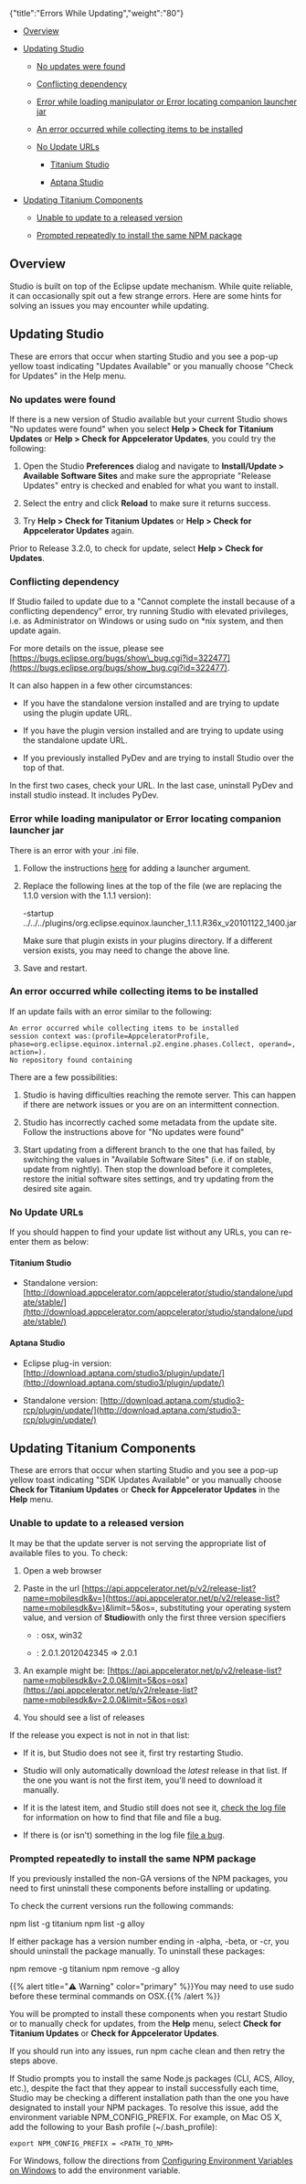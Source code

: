 {"title":"Errors While Updating","weight":"80"}

* [Overview](#overview)

* [Updating Studio](#updating-studio)

    * [No updates were found](#no-updates-were-found)

    * [Conflicting dependency](#conflicting-dependency)

    * [Error while loading manipulator or Error locating companion launcher jar](#error-while-loading-manipulator-or-error-locating-companion-launcher-jar)

    * [An error occurred while collecting items to be installed](#an-error-occurred-while-collecting-items-to-be-installed)

    * [No Update URLs](#no-update-urls)

        * [Titanium Studio](#titanium-studio)

        * [Aptana Studio](#aptana-studio)

* [Updating Titanium Components](#updating-titanium-components)

    * [Unable to update to a released version](#unable-to-update-to-a-released-version)

    * [Prompted repeatedly to install the same NPM package](#prompted-repeatedly-to-install-the-same-npm-package)

## Overview

Studio is built on top of the Eclipse update mechanism. While quite reliable, it can occasionally spit out a few strange errors. Here are some hints for solving an issues you may encounter while updating.

## Updating Studio

These are errors that occur when starting Studio and you see a pop-up yellow toast indicating "Updates Available" or you manually choose "Check for Updates" in the Help menu.

### No updates were found

If there is a new version of Studio available but your current Studio shows "No updates were found" when you select **Help > Check for Titanium Updates** or **Help > Check for Appcelerator Updates**, you could try the following:

1. Open the Studio **Preferences** dialog and navigate to **Install/Update > Available Software Sites** and make sure the appropriate "Release Updates" entry is checked and enabled for what you want to install.

2. Select the entry and click **Reload** to make sure it returns success.

3. Try **Help > Check for Titanium Updates** or **Help > Check for Appcelerator Updates** again.

Prior to Release 3.2.0, to check for update, select **Help > Check for Updates**.

### Conflicting dependency

If Studio failed to update due to a "Cannot complete the install because of a conflicting dependency" error, try running Studio with elevated privileges, i.e. as Administrator on Windows or using sudo on \*nix system, and then update again.

For more details on the issue, please see [https://bugs.eclipse.org/bugs/show\_bug.cgi?id=322477](https://bugs.eclipse.org/bugs/show_bug.cgi?id=322477).

It can also happen in a few other circumstances:

* If you have the standalone version installed and are trying to update using the plugin update URL.

* If you have the plugin version installed and are trying to update using the standalone update URL.

* If you previously installed PyDev and are trying to install Studio over the top of that.

In the first two cases, check your URL. In the last case, uninstall PyDev and install studio instead. It includes PyDev.

### Error while loading manipulator or Error locating companion launcher jar

There is an error with your .ini file.

1. Follow the instructions [here](/docs/appc/Axway_Appcelerator_Studio/Axway_Appcelerator_Studio_Guide/Customizing_Studio/Adding_Command-Line_Options/) for adding a launcher argument.

2. Replace the following lines at the top of the file (we are replacing the 1.1.0 version with the 1.1.1 version):

    \-startup
    ../../../plugins/org.eclipse.equinox.launcher\_1.1.1.R36x\_v20101122\_1400.jar

    Make sure that plugin exists in your plugins directory. If a different version exists, you may need to change the above line.

3. Save and restart.

### An error occurred while collecting items to be installed

If an update fails with an error similar to the following:

```
An error occurred while collecting items to be installed
session context was:(profile=AppceleratorProfile, phase=org.eclipse.equinox.internal.p2.engine.phases.Collect, operand=, action=).
No repository found containing
```

There are a few possibilities:

1. Studio is having difficulties reaching the remote server. This can happen if there are network issues or you are on an intermittent connection.

2. Studio has incorrectly cached some metadata from the update site. Follow the instructions above for "No updates were found"

3. Start updating from a different branch to the one that has failed, by switching the values in "Available Software Sites" (i.e. if on stable, update from nightly). Then stop the download before it completes, restore the initial software sites settings, and try updating from the desired site again.

### No Update URLs

If you should happen to find your update list without any URLs, you can re-enter them as below:

#### Titanium Studio

* Standalone version: [http://download.appcelerator.com/appcelerator/studio/standalone/update/stable/](http://download.appcelerator.com/appcelerator/studio/standalone/update/stable/)

#### Aptana Studio

* Eclipse plug-in version: [http://download.aptana.com/studio3/plugin/update/](http://download.aptana.com/studio3/plugin/update/)

* Standalone version: [http://download.aptana.com/studio3-rcp/plugin/update/](http://download.aptana.com/studio3-rcp/plugin/update/)

## Updating Titanium Components

These are errors that occur when starting Studio and you see a pop-up yellow toast indicating "SDK Updates Available" or you manually choose **Check for Titanium Updates** or **Check for Appcelerator Updates** in the **Help** menu.

### Unable to update to a released version

It may be that the update server is not serving the appropriate list of available files to you. To check:

1. Open a web browser

2. Paste in the url [https://api.appcelerator.net/p/v2/release-list?name=mobilesdk&v=](https://api.appcelerator.net/p/v2/release-list?name=mobilesdk&v=)<version>&limit=5&os=<os>, substituting your operating system value, and version of **Studio**with only the first three version specifiers

    * <os>: osx, win32

    * <version>: 2.0.1.2012042345 => 2.0.1

3. An example might be: [https://api.appcelerator.net/p/v2/release-list?name=mobilesdk&v=2.0.0&limit=5&os=osx](https://api.appcelerator.net/p/v2/release-list?name=mobilesdk&v=2.0.0&limit=5&os=osx)

4. You should see a list of releases

If the release you expect is not in not in that list:

* If it is, but Studio does not see it, first try restarting Studio.

* Studio will only automatically download the _latest_ release in that list. If the one you want is not the first item, you'll need to download it manually.

* If it is the latest item, and Studio still does not see it, [check the log file](/docs/appc/Axway_Appcelerator_Studio/Axway_Appcelerator_Studio_Guide/Studio_Troubleshooting/Accessing_the_Log_File/) for information on how to find that file and file a bug.

* If there is (or isn't) something in the log file [file a bug](http://jira.appcelerator.org).

### Prompted repeatedly to install the same NPM package

If you previously installed the non-GA versions of the NPM packages, you need to first uninstall these components before installing or updating.

To check the current versions run the following commands:

  npm list -g titanium npm list -g alloy

If either package has a version number ending in \-alpha, \-beta, or \-cr, you should uninstall the package manually. To uninstall these packages:

  npm remove -g titanium  npm remove -g alloy

{{% alert title="⚠️ Warning" color="primary" %}}You may need to use sudo before these terminal commands on OSX.{{% /alert %}}

You will be prompted to install these components when you restart Studio or to manually check for updates, from the **Help** menu, select **Check for Titanium Updates** or **Check for Appcelerator Updates**.

If you should run into any issues, run npm cache clean and then retry the steps above.

If Studio prompts you to install the same Node.js packages (CLI, ACS, Alloy, etc.), despite the fact that they appear to install successfully each time, Studio may be checking a different installation path than the one you have designated to install your NPM packages. To resolve this issue, add the environment variable NPM\_CONFIG\_PREFIX. For example, on Mac OS X, add the following to your Bash profile (~/.bash\_profile):

```
export NPM_CONFIG_PREFIX = <PATH_TO_NPM>
```

For Windows, follow the directions from [Configuring Environment Variables on Windows](/docs/appc/Titanium_SDK/Titanium_SDK_Getting_Started/Installation_and_Configuration/Software_Locations_and_Environment_Variables/#configuring-environment-variables-on-windows) to add the environment variable.

